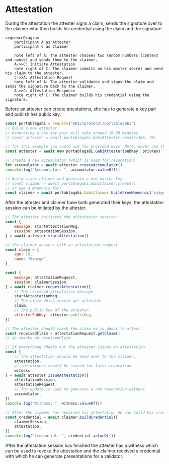 # Attestation

During the attestation the attester signs a claim, sends the signature over to the claimer who then builds his credential using the claim and the signature.

```mermaid
sequenceDiagram
    participant A as Attester
    participant C as Claimer

    note left of A: The attester chooses two random numbers (context and nonce) and sends them to the claimer.
    A->>C: Initiate Attestation
    note right of C: The claimer commits on his master secret and send his claim to the attester.
    C->>A: Attestation Request
    note left of A: The attester validates and signs the claim and sends the signature back to the claimer.
    A->>C: Attestation Response
    note right of C: The claimer builds his credential using the signature.
```

Before an attester can create attestations, she has to generate a key pair and publish her public key.

```ts
const portablegabi = require("@KILTprotocol/portablegabi")
// Build a new attester.
// Generating a new key pair will take around 10-30 minutes.
// const attester = await portablegabi.GabiAttester.create(365, 70)

// for this example you could use the provided keys. Note: never use those keys in production!!!
const attester = await new portablegabi.GabiAttester(pubKey, privKey)

// create a new accumulator (which is used for revocation)
let accumulator = await attester.createAccumulator()
console.log("Accumulator: ", accumulator.valueOf())

// Build a new claimer and generate a new master key.
// const claimer = await portablegabi.GabiClaimer.create()
// or use a mnemonic for:
const claimer = await portablegabi.GabiClaimer.buildFromMnemonic('siege decrease quantum control snap ride position strategy fire point airport include')
```

After the attester and claimer have both generated their keys, the attestation session can be initiated by the attester.

```js
// The attester initiates the attestation session:
const {
    message: startAttestationMsg,
    session: attestationSession,
} = await attester.startAttestation()

// the claimer answers with an attestation request
const claim = {
    age: 15,
    name: "George",
}

const {
    message: attestationRequest,
    session: claimerSession,
} = await claimer.requestAttestation({
    // The received attestation message
    startAttestationMsg,
    // The claim which should get attested.
    claim,
    // The public key of the attester.
    attesterPubKey: attester.publicKey,
})

// The attester should check the claim he is about to attest.
const receivedClaim = attestationRequest.getClaim()
// do checks on receivedClaim

// if everything checks out the attester issues an attestation.
const {
    // the attestation should be send over to the claimer.
    attestation,
    // the witness should be stored for later revocation.
    witness
} = await attester.issueAttestation({
    attestationSession,
    attestationRequest,
    // The update is used to generate a non revocation witness
    accumulator,
})
console.log("Witness: ", witness.valueOf())

// After the claimer has received his attestation he can build his credential
const credential = await claimer.buildCredential({
    claimerSession,
    attestation,
})
console.log("Credential: ", credential.valueOf())
```

After the attestation session has finished the attester has a witness which can be used to revoke the attestation and the claimer received a credential with which he can generate presentations for a validator.
